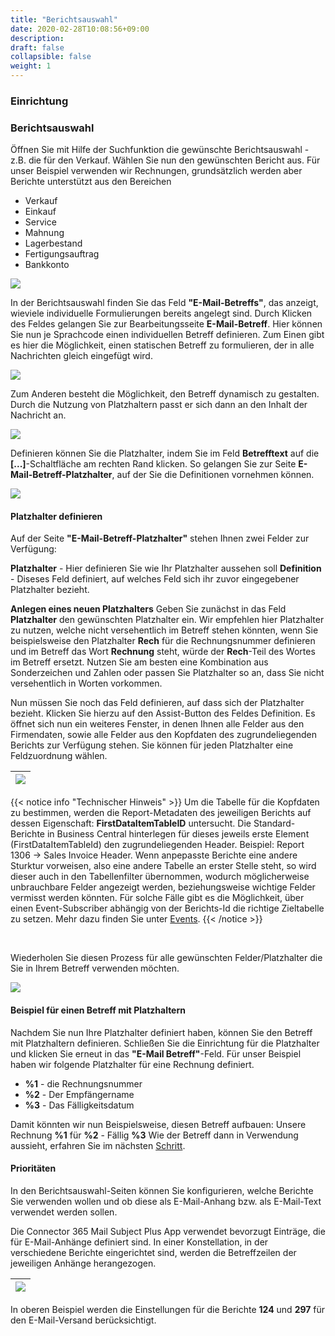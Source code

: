```yaml
---
title: "Berichtsauswahl"
date: 2020-02-28T10:08:56+09:00
description: 
draft: false
collapsible: false
weight: 1
---
```

### Einrichtung

### Berichtsauswahl

Öffnen Sie mit Hilfe der Suchfunktion die gewünschte Berichtsauswahl - z.B. die für den Verkauf. Wählen Sie nun den gewünschten Bericht aus. Für unser Beispiel verwenden wir Rechnungen, grundsätzlich werden aber Berichte unterstützt aus den Bereichen
- Verkauf
- Einkauf
- Service
- Mahnung
- Lagerbestand
- Fertigungsauftrag
- Bankkonto

![](images/apps/Mail_Subject_Plus/de-de/app_report_selection.png)

In der Berichtsauswahl finden Sie das Feld **"E-Mail-Betreffs"**, das anzeigt, wieviele individuelle Formulierungen bereits angelegt sind. Durch Klicken des Feldes gelangen Sie zur Bearbeitungsseite **E-Mail-Betreff**.
Hier können Sie nun je Sprachcode einen individuellen Betreff definieren. Zum Einen gibt es hier die Möglichkeit, einen statischen Betreff zu formulieren, der in alle Nachrichten gleich eingefügt wird.

![](images/apps/Mail_Subject_Plus/de-de/Dialog_Email_Betreff.png)

Zum Anderen besteht die Möglichkeit, den Betreff dynamisch zu gestalten. Durch die Nutzung von Platzhaltern passt er sich dann an den Inhalt der Nachricht an.

![](images/apps/Mail_Subject_Plus/de-de/Dialog_Email_Betreff_m_Platzhalter.png)

 Definieren können Sie die Platzhalter, indem Sie im Feld **Betrefftext** auf die **[...]**-Schaltfläche am rechten Rand klicken. So gelangen Sie zur Seite **E-Mail-Betreff-Platzhalter**, auf der Sie die Definitionen vornehmen können.

![](images/apps/Mail_Subject_Plus/de-de/app_email_subject_placeholder.png)

#### Platzhalter definieren
Auf der Seite **"E-Mail-Betreff-Platzhalter"** stehen Ihnen zwei Felder zur Verfügung:

**Platzhalter** - Hier definieren Sie wie Ihr Platzhalter aussehen soll
**Definition** - Diseses Feld definiert, auf welches Feld sich ihr zuvor eingegebener Platzhalter bezieht.

**Anlegen eines neuen Platzhalters**
Geben Sie zunächst in das Feld **Platzhalter** den gewünschten Platzhalter ein. Wir empfehlen hier Platzhalter zu nutzen, welche nicht versehentlich im Betreff stehen könnten, wenn Sie beispielsweise den Platzhalter **Rech** für die Rechnungsnummer definieren und im Betreff das Wort **Rechnung** steht, würde der **Rech**-Teil des Wortes im Betreff ersetzt. Nutzen Sie am besten eine Kombination aus Sonderzeichen und Zahlen oder passen Sie Platzhalter so an, dass Sie nicht versehentlich in Worten vorkommen.

Nun müssen Sie noch das Feld definieren, auf dass sich der Platzhalter bezieht. Klicken Sie hierzu auf den Assist-Button des Feldes Definition. 
Es öffnet sich nun ein weiteres Fenster, in denen Ihnen alle Felder aus den Firmendaten, sowie alle Felder aus den Kopfdaten des zugrundeliegenden Berichts zur Verfügung stehen. Sie können für jeden Platzhalter eine Feldzuordnung wählen.



|![](images/apps/mail_subject_field_lookup.png)|
|-|


{{< notice info "Technischer Hinweis" >}}
Um die Tabelle für die Kopfdaten zu bestimmen, werden die Report-Metadaten des jeweiligen Berichts auf dessen Eigenschaft: **FirstDataItemTableID** untersucht. Die Standard-Berichte in Business Central hinterlegen für dieses jeweils erste Element (FirstDataItemTableId) den zugrundeliegenden Header. Beispiel: Report 1306 -> Sales Invoice Header. 
Wenn anpepasste Berichte eine andere Sturktur vorweisen, also eine andere Tabelle an erster Stelle steht, so
wird dieser auch in den Tabellenfilter übernommen, wodurch möglicherweise unbrauchbare Felder angezeigt werden, beziehungsweise wichtige Felder vermisst werden könnten.
Für solche Fälle gibt es die Möglichkeit, über einen Event-Subscriber abhängig von der Berichts-Id die richtige Zieltabelle zu setzen.
Mehr dazu finden Sie unter [Events](/de-de/apps/mail-subject-plus/working-with-mail-subject-plus/events).
{{< /notice >}}

<br>

Wiederholen Sie diesen Prozess für alle gewünschten Felder/Platzhalter die Sie in Ihrem Betreff verwenden möchten.

![](images/apps/subjectplaceholderfilledde.PNG)

#### Beispiel für einen Betreff mit Platzhaltern
Nachdem Sie nun Ihre Platzhalter definiert haben, können Sie den Betreff mit Platzhaltern definieren. Schließen Sie die Einrichtung für die Platzhalter und klicken Sie erneut in das **"E-Mail Betreff"**-Feld. Für unser Beispiel haben wir folgende Platzhalter für eine Rechnung definiert.

- **%1** - die Rechnungsnummer
- **%2** - Der Empfängername
- **%3** - Das Fälligkeitsdatum

Damit könnten wir nun Beispielsweise, diesen Betreff aufbauen: Unsere Rechnung **%1** für **%2** - Fällig **%3**
Wie der Betreff dann in Verwendung aussieht, erfahren Sie im nächsten [Schritt](de-de/apps/mail-subject-plus/working-with-mail-subject-plus/maildialogue/).


#### Prioritäten

 In den Berichtsauswahl-Seiten können Sie konfigurieren, welche Berichte Sie verwenden wollen und ob diese als E-Mail-Anhang bzw. als E-Mail-Text verwendet werden sollen.

 Die Connector 365 Mail Subject Plus App verwendet bevorzugt Einträge, die für E-Mail-Anhänge definiert sind.
 In einer Konstellation, in der verschiedene Berichte eingerichtet sind, werden die Betreffzeilen der jeweiligen Anhänge herangezogen.

 |![](images/apps/Mail_Subject_Plus/de-de/report-selection-multiple-entries.png)|
 |-|

 In oberen Beispiel werden die Einstellungen für die Berichte **124** und **297** für den E-Mail-Versand berücksichtigt.

